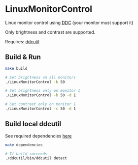 # LinuxMonitorControl

Linux monitor control using [DDC](https://en.wikipedia.org/wiki/Display_Data_Channel) (your monitor must support it)

Only brightness and contrast are supported.

Requires: [ddcutil](https://www.ddcutil.com/)

## Build & Run

```bash
make build

# Set brightness on all monitors
./LinuxMonitorControl -b 50

# Set brightness only on monitor 1
./LinuxMonitorControl -b 50 -d 1

# Set contrast only on monitor 1
./LinuxMonitorControl -c 50 -d 1
```


## Build local ddcutil

See required dependencies [here](https://www.ddcutil.com/building/)

```bash
make dependencies

# If build succeeds
./ddcutil/bin/ddcutil detect
```
